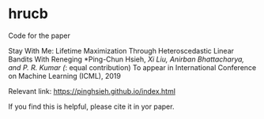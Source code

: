 # hrucb
Code for the paper 

Stay With Me: Lifetime Maximization Through Heteroscedastic Linear Bandits With Reneging
*Ping-Chun Hsieh, *Xi Liu, Anirban Bhattacharya, and P. R. Kumar (*: equal contribution)
To appear in International Conference on Machine Learning (ICML), 2019

Relevant link: https://pinghsieh.github.io/index.html

If you find this is helpful, please cite it in yor paper.

